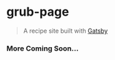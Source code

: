 # grub-page

> A recipe site built with [Gatsby](https://www.gatsbyjs.com/)

### More Coming Soon...
